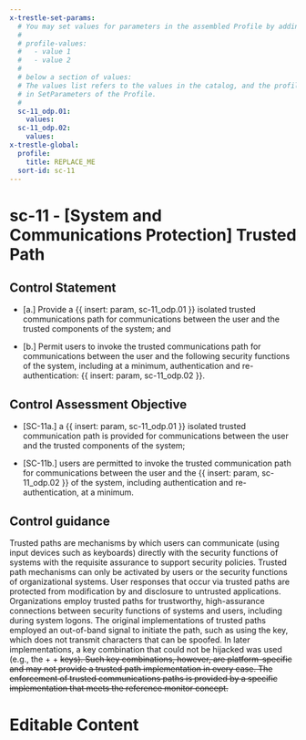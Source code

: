 ```yaml
---
x-trestle-set-params:
  # You may set values for parameters in the assembled Profile by adding
  #
  # profile-values:
  #   - value 1
  #   - value 2
  #
  # below a section of values:
  # The values list refers to the values in the catalog, and the profile-values represent values
  # in SetParameters of the Profile.
  #
  sc-11_odp.01:
    values:
  sc-11_odp.02:
    values:
x-trestle-global:
  profile:
    title: REPLACE_ME
  sort-id: sc-11
---
```


# sc-11 - \[System and Communications Protection\] Trusted Path

## Control Statement

- \[a.\] Provide a {{ insert: param, sc-11_odp.01 }} isolated trusted communications path for communications between the user and the trusted components of the system; and

- \[b.\] Permit users to invoke the trusted communications path for communications between the user and the following security functions of the system, including at a minimum, authentication and re-authentication: {{ insert: param, sc-11_odp.02 }}.

## Control Assessment Objective

- \[SC-11a.\] a {{ insert: param, sc-11_odp.01 }} isolated trusted communication path is provided for communications between the user and the trusted components of the system;

- \[SC-11b.\] users are permitted to invoke the trusted communication path for communications between the user and the {{ insert: param, sc-11_odp.02 }} of the system, including authentication and re-authentication, at a minimum.

## Control guidance

Trusted paths are mechanisms by which users can communicate (using input devices such as keyboards) directly with the security functions of systems with the requisite assurance to support security policies. Trusted path mechanisms can only be activated by users or the security functions of organizational systems. User responses that occur via trusted paths are protected from modification by and disclosure to untrusted applications. Organizations employ trusted paths for trustworthy, high-assurance connections between security functions of systems and users, including during system logons. The original implementations of trusted paths employed an out-of-band signal to initiate the path, such as using the <BREAK> key, which does not transmit characters that can be spoofed. In later implementations, a key combination that could not be hijacked was used (e.g., the <CTRL> + <ALT> + <DEL> keys). Such key combinations, however, are platform-specific and may not provide a trusted path implementation in every case. The enforcement of trusted communications paths is provided by a specific implementation that meets the reference monitor concept.

# Editable Content

<!-- Make additions and edits below -->
<!-- The above represents the contents of the control as received by the profile, prior to additions. -->
<!-- If the profile makes additions to the control, they will appear below. -->
<!-- The above markdown may not be edited but you may edit the content below, and/or introduce new additions to be made by the profile. -->
<!-- If there is a yaml header at the top, parameter values may be edited. Use --set-parameters to incorporate the changes during assembly. -->
<!-- The content here will then replace what is in the profile for this control, after running profile-assemble. -->
<!-- The current profile has no added parts for this control, but you may add new ones here. -->
<!-- Each addition must have a heading either of the form ## Control my_addition_name -->
<!-- or ## Part a. (where the a. refers to one of the control statement labels.) -->
<!-- "## Control" parts are new parts added after the statement part. -->
<!-- "## Part" parts are new parts added into the top-level statement part with that label. -->
<!-- Subparts may be added with nested hash levels of the form ### My Subpart Name -->
<!-- underneath the parent ## Control or ## Part being added -->
<!-- See https://ibm.github.io/compliance-trestle/tutorials/ssp_profile_catalog_authoring/ssp_profile_catalog_authoring for guidance. -->
